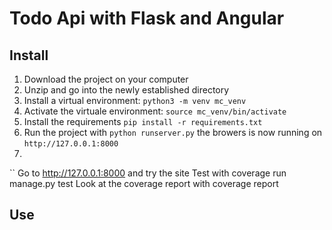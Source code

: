 # Todo Api with Flask and Angular

## Install
1. Download the project on your computer
2. Unzip and go into the newly established directory
3. Install a virtual environment: `python3 -m venv mc_venv`
4. Activate the virtuale environment: `source mc_venv/bin/activate`
5. Install the requirements `pip install -r requirements.txt`
8. Run the project with `python runserver.py`
   the browers is now running on `http://127.0.0.1:8000`
9.





``
Go to http://127.0.0.1:8000 and try the site
Test with coverage run manage.py test
Look at the coverage report with coverage report

## Use

